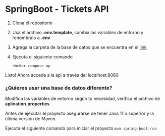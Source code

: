 # SpringBoot - Tickets API

1. Clona el repositorio 

2. Usa el archivo __.env.template__, cambia las variables de entorno y renombralo a __.env__

3. Agrega la carpeta de la base de datos que se encuentra en el [link](https://epnecuador-my.sharepoint.com/:f:/g/personal/daniela_colcha_epn_edu_ec/EsmDUG8pLfBNpGR-YPOlV2QBMIeqZwkF7PaxjCsNchTC7A?e=WsgykO)

4. Ejecuta el siguiente comando
    ```
    docker-compose up
    ```
Listo! Ahora accede a la api a través del localhost:8080

### ¿Quieres usar una base de datos diferente?

Modifica las variables de entorno según tu necesidad, verifica el archivo de __aplication.properties__

Antes de ejecutar el proyecto asegurarse de tener Java 11 o superior y la última versión de Maven.

Ejecuta el siguiente comando para iniciar el proyecto 
    ```
    mvn spring-boot:run
    ```
